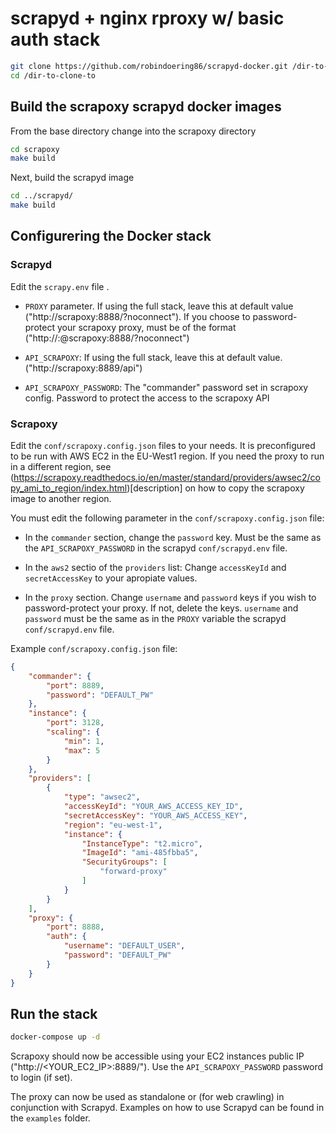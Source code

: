 # scrapyd + nginx rproxy w/ basic auth stack
```bash
git clone https://github.com/robindoering86/scrapyd-docker.git /dir-to-clone-into
cd /dir-to-clone-to
```

## Build the scrapoxy scrapyd docker images

From the base directory change into the scrapoxy directory

```bash
cd scrapoxy
make build
```

Next, build the scrapyd image

```bash
cd ../scrapyd/
make build
```
## Configurering the Docker stack
### Scrapyd
Edit the `scrapy.env` file .

- `PROXY` parameter. If using the full stack, leave this at default value ("http://scrapoxy:8888/?noconnect"). If you choose to password-protect your scrapoxy proxy, must be of the format ("http://<USER>:<PASSWORD>@scrapoxy:8888/?noconnect")

- `API_SCRAPOXY`: If using the full stack, leave this at default value. ("http://scrapoxy:8889/api")

- `API_SCRAPOXY_PASSWORD`: The "commander" password set in scrapoxy config. Password to protect the access to the scrapoxy API

### Scrapoxy

Edit the `conf/scrapoxy.config.json` files to your needs. It is preconfigured to be run with AWS EC2 in the EU-West1 region. If you need the proxy to run in a different region, see (https://scrapoxy.readthedocs.io/en/master/standard/providers/awsec2/copy_ami_to_region/index.html)[description] on how to copy the scrapoxy image to another region. 

You must edit the following parameter in the `conf/scrapoxy.config.json` file:

- In the `commander` section, change the `password` key. Must be the same as the `API_SCRAPOXY_PASSWORD` in the scrapyd `conf/scrapyd.env` file.

- In the `aws2` sectio of the `providers` list: Change `accessKeyId` and `secretAccessKey` to your apropiate values.

- In the `proxy` section. Change `username` and `password` keys if you wish to password-protect your proxy. If not, delete the keys. `username` and `password` must be the same as in the `PROXY` variable the scrapyd `conf/scrapyd.env` file.

Example `conf/scrapoxy.config.json` file: 

```json
{
    "commander": {
        "port": 8889,
        "password": "DEFAULT_PW"
    },
    "instance": {
        "port": 3128,
        "scaling": {
            "min": 1,
            "max": 5
        }
    },
    "providers": [
        {
            "type": "awsec2",
            "accessKeyId": "YOUR_AWS_ACCESS_KEY_ID",
            "secretAccessKey": "YOUR_AWS_ACCESS_KEY",
            "region": "eu-west-1",
            "instance": {
                "InstanceType": "t2.micro",
                "ImageId": "ami-485fbba5",
                "SecurityGroups": [
                    "forward-proxy"
                ]
            }
        }
    ],
    "proxy": {
        "port": 8888,
        "auth": {
            "username": "DEFAULT_USER",
            "password": "DEFAULT_PW"
        }
    }
}
```
## Run the stack

```bash
docker-compose up -d
```

Scrapoxy should now be accessible using your EC2 instances public IP ("http://<YOUR_EC2_IP>:8889/"). Use the `API_SCRAPOXY_PASSWORD` password to login (if set).

The proxy can now be used as standalone or (for web crawling) in conjunction with Scrapyd. Examples on how to use Scrapyd can be found in the `examples` folder.
